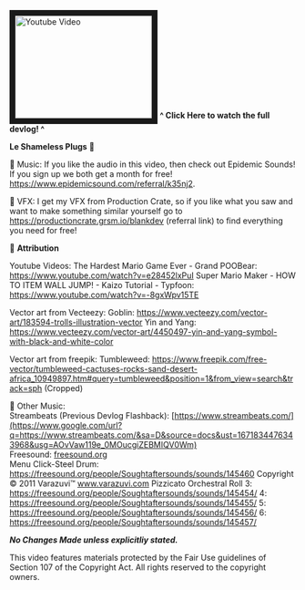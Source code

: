 <a href="http://www.youtube.com/watch?feature=player_embedded&v=L3yvs7ryp64" target="_blank"><img src="http://img.youtube.com/vi/L3yvs7ryp64/0.jpg" 
alt="Youtube Video" width="240" height="180" border="10" /></a> 
**^ Click Here to watch the full devlog! ^**

**Le Shameless Plugs** 🔌

🎵  Music: If you like the audio in this video, then check out Epidemic Sounds! If you sign up we both get a month for free! https://www.epidemicsound.com/referral/k35nj2.

🚀  VFX: I get my VFX from Production Crate, so if you like what you saw and want to make something similar yourself go to https://productioncrate.grsm.io/blankdev (referral link) to find everything you need for free!

🎁 **Attribution**

Youtube Videos:
The Hardest Mario Game Ever - Grand POOBear: https://www.youtube.com/watch?v=e28452lxPuI
Super Mario Maker - HOW TO ITEM WALL JUMP! - Kaizo Tutorial - Typfoon: https://www.youtube.com/watch?v=-8gxWpv15TE

Vector art from Vecteezy:
Goblin: https://www.vecteezy.com/vector-art/183594-trolls-illustration-vector
Yin and Yang: https://www.vecteezy.com/vector-art/4450497-yin-and-yang-symbol-with-black-and-white-color

Vector art from freepik:
Tumbleweed: https://www.freepik.com/free-vector/tumbleweed-cactuses-rocks-sand-desert-africa_10949897.htm#query=tumbleweed&position=1&from_view=search&track=sph (Cropped)

🎵 Other Music:  
Streambeats (Previous Devlog Flashback): [https://www.streambeats.com/](https://www.google.com/url?q=https://www.streambeats.com/&sa=D&source=docs&ust=1671834476343968&usg=AOvVaw119e_0MOucgiZEBMIQV0Wm)
Freesound: [freesound.org](https://www.google.com/url?q=http://freesound.org&sa=D&source=docs&ust=1671834476343910&usg=AOvVaw1wJvhpUA5SBN1GliVP40pD)  
Menu Click-Steel Drum: https://freesound.org/people/Soughtaftersounds/sounds/145460
Copyright © 2011 Varazuvi™ www.varazuvi.com
Pizzicato Orchestral Roll
3: https://freesound.org/people/Soughtaftersounds/sounds/145454/
4: https://freesound.org/people/Soughtaftersounds/sounds/145455/
5: https://freesound.org/people/Soughtaftersounds/sounds/145456/
6: https://freesound.org/people/Soughtaftersounds/sounds/145457/

***No Changes Made unless explicitliy stated.***
  
This video features materials protected by the Fair Use guidelines of Section 107 of the Copyright Act. All rights reserved to the copyright owners.